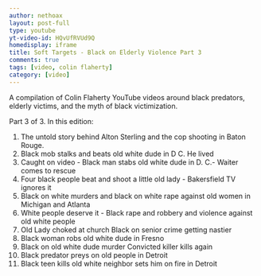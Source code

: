 ```yaml
---
author: nethoax
layout: post-full
type: youtube
yt-video-id: HQvUfRVUd9Q 
homedisplay: iframe
title: Soft Targets - Black on Elderly Violence Part 3
comments: true
tags: [video, colin flaherty]
category: [video]
---
```

A compilation of Colin Flaherty YouTube videos around black predators, elderly victims, and the myth of black victimization.

Part 3 of 3. In this edition:

1. The untold story behind Alton Sterling and the cop shooting in Baton Rouge.
2. Black mob stalks and beats old white dude in D C. He lived
3. Caught on video - Black man stabs old white dude in D. C.- Waiter comes to rescue
4. Four black people beat and shoot a little old lady - Bakersfield TV ignores it
5. Black on white murders and black on white rape against old women in Michigan and Atlanta
6. White people deserve it - Black rape and robbery and violence against old white people
7. Old Lady choked at church  Black on senior crime getting nastier
8. Black woman robs old white dude in Fresno
9. Black on old white dude murder Convicted killer kills again
10. Black predator preys on old people in Detroit
11. Black teen kills old white neighbor sets him on fire in Detroit
